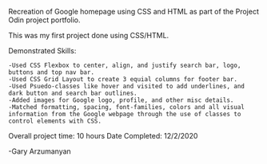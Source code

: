 Recreation of Google homepage using CSS and HTML as part of the Project Odin project portfolio. 

This was my first project done using CSS/HTML.

Demonstrated Skills:

    -Used CSS Flexbox to center, align, and justify search bar, logo, buttons and top nav bar.
    -Used CSS Grid Layout to create 3 equial columns for footer bar. 
    -Used Psuedo-classes like hover and visited to add underlines, and dark button and search bar outlines. 
    -Added images for Google logo, profile, and other misc details. 
    -Matched formatting, spacing, font-families, colors and all visual information from the Google webpage through the use of classes to control elements with CSS. 

Overall project time: 10 hours
Date Completed: 12/2/2020

-Gary Arzumanyan